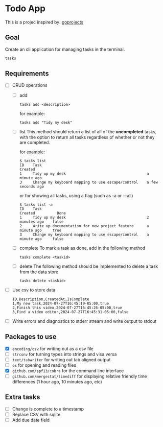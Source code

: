 # Todo App

This is a projec inspired by: [goprojects](https://github.com/dreamsofcode-io/goprojects/blob/main/01-todo-list/README.md)

## Goal

Create an cli application for managing tasks in the terminal.

```bash
tasks
```

## Requirements

- [ ] CRUD operations

  - [ ] add

    ```
    tasks add <description>
    ```

    for example:

    ```
    tasks add "Tidy my desk"
    ```

  - [ ] list
        This method should return a list of all of the **uncompleted** tasks, with the option to return all tasks regardless of whether or not they are completed.

    for example:

    ```
    $ tasks list
    ID    Task                                                Created
    1     Tidy up my desk                                     a minute ago
    3     Change my keyboard mapping to use escape/control    a few seconds ago
    ```

    or for showing all tasks, using a flag (such as -a or --all)

    ```
    $ tasks list -a
    ID    Task                                                Created          Done
    1     Tidy up my desk                                     2 minutes ago    false
    2     Write up documentation for new project feature      a minute ago     true
    3     Change my keyboard mapping to use escape/control    a minute ago     false
    ```

  - [ ] complete
        To mark a task as done, add in the following method

    ```
    tasks complete <taskid>
    ```

  - [ ] delete
        The following method should be implemented to delete a task from the data store

    ```
    tasks delete <taskid>
    ```

- [ ] Use csv to store data

  ```
  ID,Description,CreatedAt,IsComplete
  1,My new task,2024-07-27T16:45:19-05:00,true
  2,Finish this video,2024-07-27T16:45:26-05:00,true
  3,Find a video editor,2024-07-27T16:45:31-05:00,false
  ```

- [ ] Write errors and diagnostics to stderr stream and write output to stdout

## Packages to use

- [x] `encoding/csv` for writing out as a csv file
- [ ] `strconv` for turning types into strings and visa versa
- [ ] `text/tabwriter` for writing out tab aligned output
- [ ] `os` for opening and reading files
- [x] `github.com/spf13/cobra` for the command line interface
- [ ] `github.com/mergestat/timediff` for displaying relative friendly time differences (1 hour ago, 10 minutes ago, etc)

## Extra tasks

- [ ] Change is complete to a timestamp
- [ ] Replace CSV with sqlite
- [ ] Add due date field
